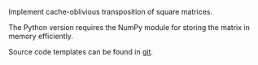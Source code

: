 Implement cache-oblivious transposition of square matrices.

The Python version requires the NumPy module for storing the matrix
in memory efficiently.

Source code templates can be found in [git](https://gitlab.kam.mff.cuni.cz/datovky/assignments/-/tree/master).
